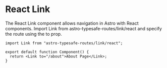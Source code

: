 # React Link

The React Link component allows navigation in Astro with React components. Import Link from astro-typesafe-routes/link/react and specify the route using the to prop.

```tsx
import Link from "astro-typesafe-routes/link/react";

export default function Component() {
  return <Link to="/about">About Page</Link>;
}
```
